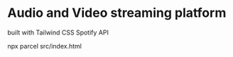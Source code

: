 # Audio and Video streaming platform

built with
    Tailwind CSS
    Spotify API

npx parcel src/index.html